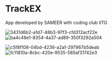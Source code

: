 # TrackEX
App developed by SAMEER with coding club IITG


![3431d6b2-a1d7-48b3-97f3-cfd312acf22e](https://github.com/Sam2990/TrackEX/assets/106882655/f811dfd3-6b95-4006-b41a-b3faa95cbf99)
![ba4c48e1-8354-4a37-ad89-350f3292a504](https://github.com/Sam2990/TrackEX/assets/106882655/f85eaef8-84f5-4265-9136-6e5edcdd54a6)

![c5f8f108-04bd-4236-a2a1-297967b5deab](https://github.com/Sam2990/TrackEX/assets/106882655/ae9b05df-4cd2-4a2a-a0b4-694299caf81b)
![fc11810a-8cbc-420e-9535-585af31742e3](https://github.com/Sam2990/TrackEX/assets/106882655/1efe47ee-50cf-42f6-b0a3-c508af194545)
